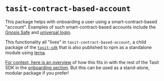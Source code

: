 # `tasit-contract-based-account`

This package helps with onboarding a user using a smart-contract-based "account". Examples of such smart-contract-based accounts include the [Gnosis Safe](https://safe.gnosis.io/) and [universal login](https://universallogin.io/).

This functionality all "lives" in `tasit-contract-based-account`, a child package of the [`tasit-sdk`](https://github.com/tasitlabs/TasitSDK) that is also published to npm as a standalone module using [lerna](https://lernajs.io/).

[For context, here is an overview](https://github.com/tasitlabs/TasitSDK/blob/develop/README.md#for-users-new-to-ethereum-with-no-funds) of how this fits in with the rest of the Tasit SDK in the [onboarding section](https://github.com/tasitlabs/TasitSDK/blob/develop/README.md#onboarding). But this can be used as a stand-alone, modular package if you prefer!
